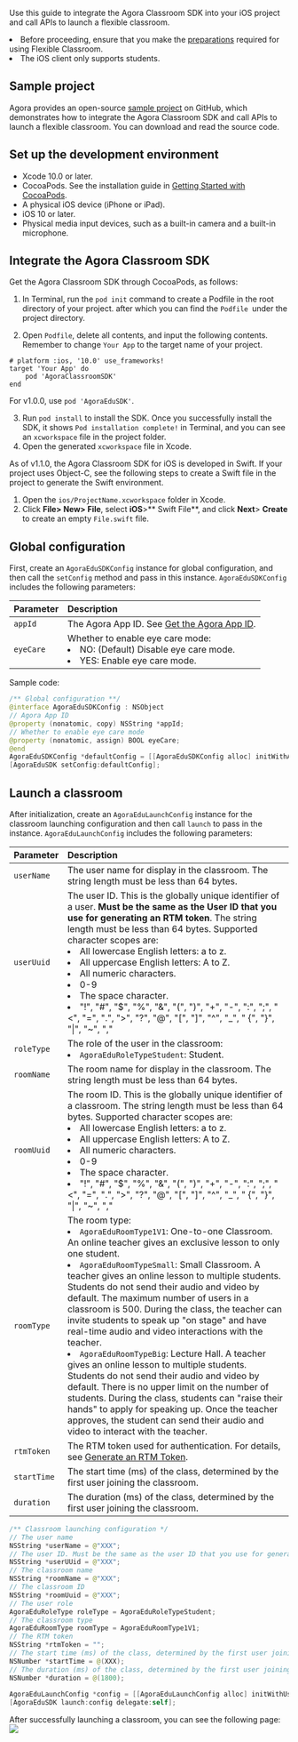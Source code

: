 Use this guide to integrate the Agora Classroom SDK into your iOS project and call APIs to launch a flexible classroom.

<div class="alert note"><li>Before proceeding, ensure that you make the <a href="./agora_class_prep">preparations</a> required for using Flexible Classroom.<li>The iOS client only supports students.</div>

## Sample project
Agora provides an open-source [sample project](https://github.com/AgoraIO-Community/CloudClass-iOS) on GitHub, which demonstrates how to integrate the Agora Classroom SDK and call APIs to launch a flexible classroom. You can download and read the source code.

## Set up the development environment

- Xcode 10.0 or later.
- CocoaPods. See the installation guide in [Getting Started with CocoaPods](https://guides.cocoapods.org/using/getting-started.html#getting-started).
- A physical iOS device (iPhone or iPad).
- iOS 10 or later.
- Physical media input devices, such as a built-in camera and a built-in microphone.

## Integrate the Agora Classroom SDK

Get the Agora Classroom SDK through CocoaPods, as follows:

1. In Terminal, run the `pod init` command to create a Podfile in the root directory of your project. after which you can find the `Podfile `under the project directory.

2. Open `Podfile`, delete all contents, and input the following contents. Remember to change `Your App` to the target name of your project.

```
# platform :ios, '10.0' use_frameworks!
target 'Your App' do
    pod 'AgoraClassroomSDK'
end
```

<div class="alert info">For v1.0.0, use <code>pod 'AgoraEduSDK'</code>.</div>

3. Run `pod install` to install the SDK. Once you successfully install the SDK, it shows `Pod installation complete!` in Terminal, and you can see an `xcworkspace` file in the project folder.
4. Open the generated `xcworkspace` file in Xcode.

As of v1.1.0,  the Agora Classroom SDK for iOS is developed in Swift. If your project uses Object-C, see the following steps to create a Swift file in the project to generate the Swift environment.

1. Open the `ios/ProjectName.xcworkspace` folder in Xcode.
2. Click **File> New> File**, select **iOS**>** Swift File**, and click **Next**> **Create** to create an empty `File.swift` file.

## Global configuration

First, create an `AgoraEduSDKConfig` instance for global configuration, and then call the `setConfig` method and pass in this instance. `AgoraEduSDKConfig` includes the following parameters:

| Parameter | Description |
| :-------- | :----------------------------------------------------------- |
| `appId` | The Agora App ID. See [Get the Agora App ID](./agora_class_prep#step1). |
| `eyeCare` | Whether to enable eye care mode:<li>NO: (Default) Disable eye care mode.<li>YES: Enable eye care mode. |

Sample code:
```swift
/** Global configuration **/
@interface AgoraEduSDKConfig : NSObject
// Agora App ID
@property (nonatomic, copy) NSString *appId;
// Whether to enable eye care mode
@property (nonatomic, assign) BOOL eyeCare;
@end
AgoraEduSDKConfig *defaultConfig = [[AgoraEduSDKConfig alloc] initWithAppId:appId eyeCare:eyeCare];
[AgoraEduSDK setConfig:defaultConfig];
```

## Launch a classroom

After initialization, create an `AgoraEduLaunchConfig` instance for the classroom launching configuration and then call `launch` to pass in the instance. `AgoraEduLaunchConfig` includes the following parameters:

| Parameter | Description |
| :---------- | :----------------------------------------------------------- |
| `userName` | The user name for display in the classroom. The string length must be less than 64 bytes. |
| `userUuid` | The user ID. This is the globally unique identifier of a user. **Must be the same as the User ID that you use for generating an RTM token**. The string length must be less than 64 bytes. Supported character scopes are:<li>All lowercase English letters: a to z.<li>All uppercase English letters: A to Z.<li>All numeric characters.<li>0-9<li>The space character.<li>"!", "#", "$", "%", "&", "(", ")", "+", "-", ":", ";", "<", "=", ".", ">", "?", "@", "[", "]", "^", "_", " {", "}", "\|", "~", "," |
| `roleType` | The role of the user in the classroom:<li>`AgoraEduRoleTypeStudent`: Student. |
| `roomName` | The room name for display in the classroom. The string length must be less than 64 bytes. |
| `roomUuid` | The room ID. This is the globally unique identifier of a classroom. The string length must be less than 64 bytes. Supported character scopes are:<li>All lowercase English letters: a to z.<li>All uppercase English letters: A to Z.<li>All numeric characters.<li>0-9<li>The space character.<li>"!", "#", "$", "%", "&", "(", ")", "+", "-", ":", ";", "<", "=", ".", ">", "?", "@", "[", "]", "^", "_", " {", "}", "\|", "~", "," |
| `roomType` | The room type:<li>`AgoraEduRoomType1V1`: One-to-one Classroom. An online teacher gives an exclusive lesson to only one student.<li>`AgoraEduRoomTypeSmall`: Small Classroom. A teacher gives an online lesson to multiple students. Students do not send their audio and video by default. The maximum number of users in a classroom is 500. During the class, the teacher can invite students to speak up "on stage" and have real-time audio and video interactions with the teacher.<li>`AgoraEduRoomTypeBig`: Lecture Hall. A teacher gives an online lesson to multiple students. Students do not send their audio and video by default. There is no upper limit on the number of students. During the class, students can "raise their hands" to apply for speaking up. Once the teacher approves, the student can send their audio and video to interact with the teacher. |
| `rtmToken` | The RTM token used for authentication. For details, see [Generate an RTM Token](./agora_class_prep#step5). |
| `startTime` | The start time (ms) of the class, determined by the first user joining the classroom. |
| `duration` | The duration (ms) of the class, determined by the first user joining the classroom. |

```swift
/** Classroom launching configuration */
// The user name
NSString *userName = @"XXX";
// The user ID. Must be the same as the user ID that you use for generating an RTM token.
NSString *userUUid = @"XXX";
// The classroom name
NSString *roomName = @"XXX";
// The classroom ID
NSString *roomUuid = @"XXX";
// The user role
AgoraEduRoleType roleType = AgoraEduRoleTypeStudent;
// The classroom type
AgoraEduRoomType roomType = AgoraEduRoomType1V1;
// The RTM token
NSString *rtmToken = "";
// The start time (ms) of the class, determined by the first user joining the classroom.
NSNumber *startTime = @(XXX);
// The duration (ms) of the class, determined by the first user joining the classroom.
NSNumber *duration = @(1800);
 
AgoraEduLaunchConfig *config = [[AgoraEduLaunchConfig alloc] initWithUserName:userName userUuid:userUuid roleType:roleType roomName:roomName roomUuid:roomUuid roomType:roomType token:rtmToken startTime:startTime duration:duration];
[AgoraEduSDK launch:config delegate:self];
```

After successfully launching a classroom, you can see the following page:![](https://web-cdn.agora.io/docs-files/1619164553801)
